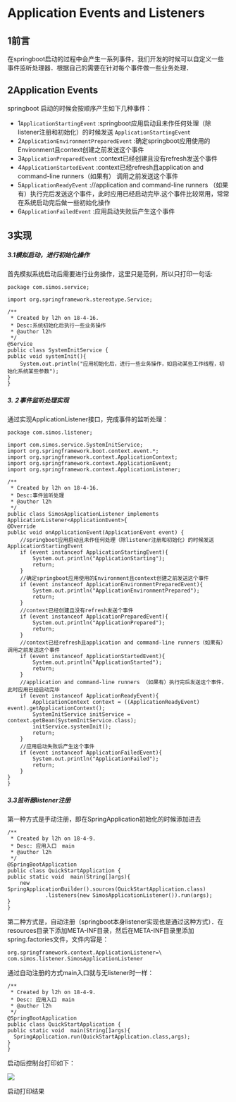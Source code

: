 # Application Events and Listeners

## 1前言

在springboot启动的过程中会产生一系列事件，我们开发的时候可以自定义一些事件监听处理器．根据自己的需要在针对每个事件做一些业务处理．

## 2Application Events

springboot 启动的时候会按顺序产生如下几种事件：

* 1`ApplicationStartingEvent`
  :springboot应用启动且未作任何处理（除listener注册和初始化）的时候发送
  `ApplicationStartingEvent`
* 2`ApplicationEnvironmentPreparedEvent`
  :确定springboot应用使用的Environment且context创建之前发送这个事件
* 3`ApplicationPreparedEvent`
  :context已经创建且没有refresh发送个事件
* 4`ApplicationStartedEvent`
  :context已经refresh且application and command-line runners（如果有） 调用之前发送这个事件
* 5`ApplicationReadyEvent`
  ://application and command-line runners （如果有）执行完后发送这个事件，此时应用已经启动完毕.这个事件比较常用，常常在系统启动完后做一些初始化操作
* 6`ApplicationFailedEvent`
  :应用启动失败后产生这个事件

## 3实现

##### 3.1模拟启动，进行初始化操作

首先模拟系统启动后需要进行业务操作，这里只是范例，所以只打印一句话:

```
package com.simos.service;

import org.springframework.stereotype.Service;

/**
 * Created by l2h on 18-4-16.
 * Desc:系统初始化后执行一些业务操作
 * @author l2h
 */
@Service
public class SystemInitService {
public void systemInit(){
    System.out.println("应用初始化后，进行一些业务操作，如启动某些工作线程，初始化系统某些参数");
}
}
```

##### 3.２事件监听处理实现

通过实现ApplicationListener接口，完成事件的监听处理：

```
package com.simos.listener;

import com.simos.service.SystemInitService;
import org.springframework.boot.context.event.*;
import org.springframework.context.ApplicationContext;
import org.springframework.context.ApplicationEvent;
import org.springframework.context.ApplicationListener;

/**
 * Created by l2h on 18-4-16.
 * Desc:事件监听处理
 * @author l2h
 */
public class SimosApplicationListener implements ApplicationListener<ApplicationEvent>{
@Override
public void onApplicationEvent(ApplicationEvent event) {
    //springboot应用启动且未作任何处理（除listener注册和初始化）的时候发送ApplicationStartingEvent
    if (event instanceof ApplicationStartingEvent){
        System.out.println("ApplicationStarting");
        return;
    }
    //确定springboot应用使用的Environment且context创建之前发送这个事件
    if (event instanceof ApplicationEnvironmentPreparedEvent){
        System.out.println("ApplicationEnvironmentPrepared");
        return;
    }
    //context已经创建且没有refresh发送个事件
    if (event instanceof ApplicationPreparedEvent){
        System.out.println("ApplicationPrepared");
        return;
    }
    //context已经refresh且application and command-line runners（如果有） 调用之前发送这个事件
    if (event instanceof ApplicationStartedEvent){
        System.out.println("ApplicationStarted");
        return;
    }
    //application and command-line runners （如果有）执行完后发送这个事件，此时应用已经启动完毕
    if (event instanceof ApplicationReadyEvent){
        ApplicationContext context = ((ApplicationReadyEvent) event).getApplicationContext();
        SystemInitService initService = context.getBean(SystemInitService.class);
        initService.systemInit();
        return;
    }
    //应用启动失败后产生这个事件
    if (event instanceof ApplicationFailedEvent){
        System.out.println("ApplicationFailed");
        return;
    }
}
}

```

##### 3.3监听器listener注册

第一种方式是手动注册，即在SpringApplication初始化的时候添加进去

```
/**
 * Created by l2h on 18-4-9.
 * Desc: 应用入口　main
 * @author l2h
 */
@SpringBootApplication
public class QuickStartApplication {
public static void  main(String[]args){
    new SpringApplicationBuilder().sources(QuickStartApplication.class)
            .listeners(new SimosApplicationListener()).run(args);
}
}

```

第二种方式是，自动注册（springboot本身listener实现也是通过这种方式）．在resources目录下添加META-INF目录，然后在META-INF目录里添加spring.factories文件，文件内容是：

```
org.springframework.context.ApplicationListener=\
com.simos.listener.SimosApplicationListener
```

通过自动注册的方式main入口就与无listener时一样：

```
/**
 * Created by l2h on 18-4-9.
 * Desc: 应用入口　main
 * @author l2h
 */
@SpringBootApplication
public class QuickStartApplication {
public static void  main(String[]args){
  SpringApplication.run(QuickStartApplication.class,args);
}
}

```

启动后控制台打印如下：

![](https://upload-images.jianshu.io/upload_images/6566116-63cf043d78f6bce0.png?imageMogr2/auto-orient/strip|imageView2/2/w/868/format/webp)

启动打印结果

